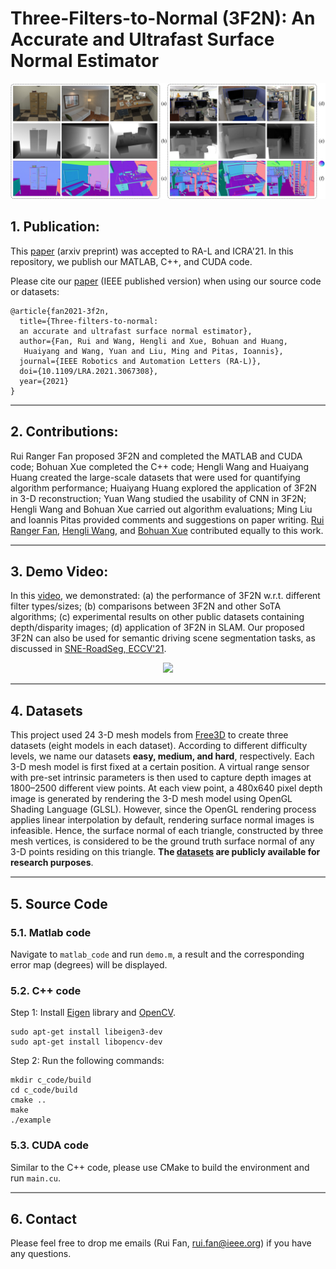# Three-Filters-to-Normal (3F2N): An Accurate and Ultrafast Surface Normal Estimator

![Drag Racing](./figs/demo_fig.png)


## 1. Publication:
This [paper](https://arxiv.org/pdf/2005.08165.pdf) (arxiv preprint) was accepted to RA-L and ICRA'21. In this repository, we publish our MATLAB, C++, and CUDA code. 

Please cite our [paper](https://ieeexplore.ieee.org/document/9381580) (IEEE published version) when using our source code or datasets:
```
@article{fan2021-3f2n,
  title={Three-filters-to-normal: 
  an accurate and ultrafast surface normal estimator},
  author={Fan, Rui and Wang, Hengli and Xue, Bohuan and Huang,
   Huaiyang and Wang, Yuan and Liu, Ming and Pitas, Ioannis},
  journal={IEEE Robotics and Automation Letters (RA-L)},
  doi={10.1109/LRA.2021.3067308},
  year={2021}
}
```
<hr style="height:2px;border-width:0;color:gray;background-color:gray">

## 2. Contributions:

Rui Ranger Fan proposed 3F2N and completed the MATLAB and CUDA code; Bohuan Xue completed the C++ code; Hengli Wang and Huaiyang Huang created the large-scale datasets that were used for quantifying algorithm performance; Huaiyang Huang explored the application of 3F2N in 3-D reconstruction; Yuan Wang studied the usability of CNN in 3F2N; Hengli Wang and Bohuan Xue carried out algorithm evaluations; Ming Liu and Ioannis Pitas provided comments and suggestions on paper writing. [Rui Ranger Fan](https://github.com/ruirangerfan), [Hengli Wang](https://github.com/hlwang1124), and [Bohuan Xue](https://github.com/byronsit) contributed equally to this work. 

<hr style="height:2px;border-width:0;color:gray;background-color:gray">

## 3. Demo Video:
In this [video](https://www.youtube.com/watch?v=a_TdEHzvB5I), we demonstrated: (a) the performance of 3F2N w.r.t. different filter types/sizes; (b) comparisons between 3F2N and other SoTA algorithms; (c) experimental results on other public datasets containing depth/disparity images; (d) application of 3F2N in SLAM. Our proposed 3F2N can also be used for semantic driving scene segmentation tasks, as discussed in [SNE-RoadSeg, ECCV'21](https://arxiv.org/pdf/2008.11351.pdf).

<p align="center">
<img src='./figs/video.gif' width=500px>
</p>

<hr style="height:2px;border-width:0;color:gray;background-color:gray">

## 4. Datasets

This project used 24 3-D mesh models from [Free3D](https://free3d.com/) to create three datasets (eight models in each dataset). According to different difficulty levels, we name our datasets **easy, medium, and hard**, respectively. Each 3-D mesh model is first fixed at a certain position. A virtual range sensor with pre-set intrinsic parameters is then used to capture depth images at 1800–2500 different view points. At each view point, a 480x640 pixel depth image is generated by rendering the 3-D mesh model using OpenGL Shading Language (GLSL). However, since the OpenGL rendering process applies linear interpolation by default, rendering surface normal images is infeasible. Hence, the surface normal of each triangle, constructed by three mesh vertices, is considered to be the ground truth surface normal of any 3-D points residing on this triangle. **The [datasets](https://sites.google.com/view/3f2n/datasets) are publicly available for research purposes**.

<hr style="height:2px;border-width:0;color:gray;background-color:gray">

## 5. Source Code

### 5.1. Matlab code

Navigate to `matlab_code` and run `demo.m`, a result and the corresponding error map (degrees) will be displayed.

### 5.2. C++ code

Step 1: Install [Eigen](https://eigen.tuxfamily.org/dox/) library and [OpenCV](https://opencv.org/).

```
sudo apt-get install libeigen3-dev
sudo apt-get install libopencv-dev
```


Step 2: Run the following commands:

```
mkdir c_code/build
cd c_code/build
cmake ..
make 
./example
```

### 5.3. CUDA code

Similar to the C++ code, please use CMake to build the environment and run `main.cu`.

<hr style="height:2px;border-width:0;color:gray;background-color:gray">

## 6. Contact

Please feel free to drop me emails (Rui Fan, [rui.fan@ieee.org](rui.fan@ieee.org)) if you have any questions.
